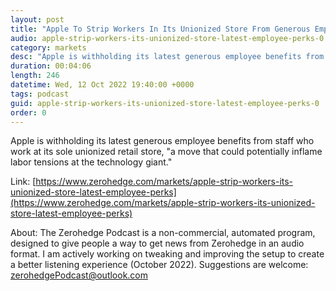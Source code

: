 ```yaml
---
layout: post
title: "Apple To Strip Workers In Its Unionized Store From Generous Employee Perks"
audio: apple-strip-workers-its-unionized-store-latest-employee-perks-0
category: markets
desc: "Apple is withholding its latest generous employee benefits from staff who work at its sole unionized retail store, &quot;a move that could potentially inflame labor tensions at the technology giant.&quot;"
duration: 00:04:06
length: 246
datetime: Wed, 12 Oct 2022 19:40:00 +0000
tags: podcast
guid: apple-strip-workers-its-unionized-store-latest-employee-perks-0
order: 0
---
```

Apple is withholding its latest generous employee benefits from staff who work at its sole unionized retail store, &quot;a move that could potentially inflame labor tensions at the technology giant.&quot;

Link: [https://www.zerohedge.com/markets/apple-strip-workers-its-unionized-store-latest-employee-perks](https://www.zerohedge.com/markets/apple-strip-workers-its-unionized-store-latest-employee-perks)

About: The Zerohedge Podcast is a non-commercial, automated program, designed to give people a way to get news from Zerohedge in an audio format.  I am actively working on tweaking and improving the setup to create a better listening experience (October 2022).  Suggestions are welcome: [zerohedgePodcast@outlook.com](mailto:zerohedgePodcast@outlook.com)